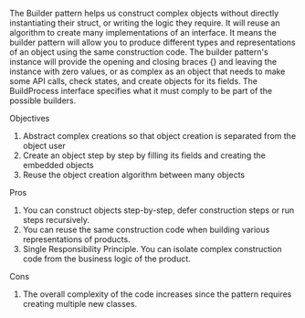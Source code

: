 The Builder pattern helps us construct complex objects without directly instantiating their struct, or writing the logic
they require. It will reuse an algorithm to create many implementations of an interface. It means the builder pattern
will allow you to produce different types and representations of an object using the same construction code. The builder
pattern's instance will provide the opening and closing braces {} and leaving the instance with zero values, or as
complex as an object that needs to make some API calls, check states, and create objects for its fields. The
BuildProcess interface specifies what it must comply to be part of the possible builders.

Objectives
1. Abstract complex creations so that object creation is separated from the object user
2. Create an object step by step by filling its fields and creating the embedded objects
3. Reuse the object creation algorithm between many objects


Pros
1. You can construct objects step-by-step, defer construction steps or run steps recursively.
2. You can reuse the same construction code when building various representations of products.
3. Single Responsibility Principle. You can isolate complex construction code from the business logic of the product.

Cons
1. The overall complexity of the code increases since the pattern requires creating multiple new classes.
